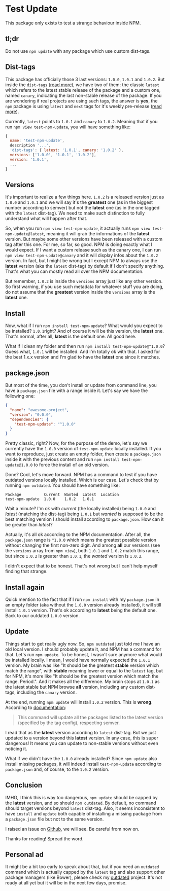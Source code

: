 # Test Update

This package only exists to test a strange behaviour inside NPM.

## tl;dr

Do not use `npm update` with any package which use custom dist-tags.

## Dist-tags

This package has officially those 3 last versions: `1.0.0`, `1.0.1` and `1.0.2`. But inside the `dist-tags` ([read more](https://docs.npmjs.com/cli/dist-tag)), we have two of them: the classic `latest` which refers to the latest stable release of the package and a custom one, named `canary`, indicating the last non-stable release of the package. If you are wondering if real projects are using such tags, the answer is **yes**, the `npm` package is using `latest` and `next` tags for it's weekly pre-release ([read more](https://github.com/npm/npm/wiki/Release-Process)).

Currently, `latest` points to `1.0.1` and `canary` to `1.0.2`. Meaning that if you run `npm view test-npm-update`, you will have something like:

```javascript
{
  name: 'test-npm-update',
  description '...',
  'dist-tags': { latest: '1.0.1', canary: '1.0.2' },
  versions: ['1.0.0', '1.0.1', '1.0.2'],
  version: '1.0.1',
  ...
}
```

## Versions

It's important to realize a few things here. `1.0.2` is a released version just as `1.0.0` and `1.0.1` and we will say it's the **greatest** one (as in the biggest number according to semver) but not the **latest** one (as in the one tagged with the `latest` dist-tag). We need to make such distinction to fully understand what will happen after that.

So, when you run `npm view test-npm-update`, it actually runs `npm view test-npm-update@latest`, meaning it will grab the informations of the **latest** version. But maybe some other versions have been released with a custom tag after this one. For me, so far, so good. NPM is doing exactly what I would expect. If I want a custom release such as the canary one, I can run `npm view test-npm-update@canary` and it will display infos about the `1.0.2` version. In fact, but I might be wrong but I except NPM to always use the **latest** version (aka the `latest` dist-tag) by default if I don't specify anything. That's what you can mostly read all over the NPM documentation.

But remember, `1.0.2` is inside the `versions` array just like any other version. So first warning, if you use such metadata for whatever stuff you are doing, do not assume that the **greatest** version inside the `versions` array is the **latest** one.

## Install

Now, what if I run `npm install test-npm-update`? What would you expect to be installed? `1.0.1`right? And of course it will be this version, the **latest** one. That's normal, after all, **latest** is the default one. All good here.

What if I clean my folder and then run `npm install test-npm-update@^1.0.0`? Guess what, `1.0.1` will be installed. And I'm totally ok with that. I asked for the best 1.x.x version and I'm glad to have the **latest** one since it matches.

## package.json

But most of the time, you don't install or update from command line, you have a `package.json` file with a range inside it. Let's say we have the following one:

```json
{
  "name": "awesome-project",
  "version": "0.0.0",
  "dependencies": {
    "test-npm-update": "^1.0.0"
  }
}
```

Pretty classic, right? Now, for the purpose of the demo, let's say we currently have the `1.0.0` version of `test-npm-update` locally installed. If you want to reproduce, just create an empty folder, then create a `package.json` inside it with the previous content and run `npm install test-npm-update@1.0.0` to force the install of an old version.

Done? Cool, let's move forward. NPM has a command to test if you have outdated versions locally installed. Which is our case. Let's check that by running `npm outdated`. You should have something like:

```
Package          Current  Wanted  Latest  Location
test-npm-update  1.0.0    1.0.2   1.0.1
```

Wait a minute? I'm ok with *current* (the locally installed) being `1.0.0` and *latest* (matching the dist-tag) being `1.0.1` but *wanted* is supposed to be the best matching version I should install according to `package.json`. How can it be greater than *latest*?

Actually, it's all ok according to the NPM documentation. After all, the `package.json` range is `^1.0.0` which means the greatest possible version without changing the first non-zero digit. And among **all** our versions (see the `versions` array from `npm view`), both `1.0.1` and `1.0.2` match this range, but since `1.0.2` is greater than `1.0.1`, the *wanted* version is `1.0.2`.

I didn't expect that to be honest. That's not wrong but I can't help myself finding that strange.

## Install again

Quick mention to the fact that if I run `npm install` with my `package.json` in an empty folder (aka without the `1.0.0` version already installed), it will still install `1.0.1` version. That's ok according to **latest** being the default one. Back to our outdated `1.0.0` version.

## Update

Things start to get really ugly now. So, `npm outdated` just told me I have an old local version. I should probably update it, and NPM has a command for that. Let's run `npm update`. To be honest, I wasn't sure anymore what would be installed locally. I mean, I would have normally expected the `1.0.1` version. My brain was like "It should be the greatest **stable** version which match the range", with **stable** meaning lower or equal to the `latest` tag, but for NPM, it's more like "It should be the greatest version which match the range. Period.". And it makes all the difference. My brain stops at `1.0.1` as the latest stable but NPM browse **all** version, including any custom dist-tags, including the `canary` version.

At the end, running `npm update` will install `1.0.2` version. This is **wrong**. According to [documentation](https://docs.npmjs.com/cli/update):

> This command will update all the packages listed to the latest version (specified by the tag config), respecting semver.

I read that as the **latest** version according to `latest` dist-tag. But we just updated to a version beyond this **latest** version. In any case, this is super dangerous! It means you can update to non-stable versions without even noticing it.

What if we didn't have the `1.0.0` already installed? Since `npm update` also install missing packages, it will indeed install `test-npm-update` according to `package.json` and, of course, to the `1.0.2` version.

## Conclusion

IMHO, I think this is way too dangerous, `npm update` should be capped by the **latest** version, and so should `npm outdated`. By default, no command should target versions beyond `latest` dist-tag. Also, it seems inconsistent to have `install` and `update` both capable of installing a missing package from a `package.json` file but not to the same version.

I raised an issue on [Github](https://github.com/npm/npm/issues/8476), we will see. Be careful from now on.

Thanks for reading! Spread the word.

## Personal ad

It might be a bit too early to speak about that, but if you need an `outdated` command which is actually capped by the `latest` tag and also support other package managers (like Bower), please check my [outdated](https://github.com/pauldijou/outdated) project. It's not ready at all yet but it will be in the next few days, promise.
